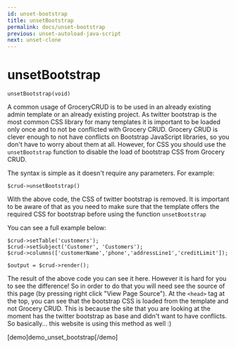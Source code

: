 ```yaml
---
id: unset-bootstrap
title: unsetBootstrap
permalink: docs/unset-bootstrap
previous: unset-autoload-java-script
next: unset-clone
---
```


# unsetBootstrap


<pre><code class="language-php">unsetBootstrap(void)</code></pre>
A common usage of GroceryCRUD is to be used in an already existing admin template or an already existing project. As twitter bootstrap is the most common CSS library for many templates it is important to be loaded only once and to not be conflicted with Grocery CRUD. Grocery CRUD is clever enough to not have conflicts on Bootstrap JavaScript libraries, so you don't have to worry about them at all. However, for CSS you should use the <code>unsetBootstrap</code> function to disable the load of bootstrap CSS from Grocery CRUD.

The syntax is simple as it doesn't require any parameters. For example:
<pre><code class="language-php">$crud->unsetBootstrap()</code></pre>

With the above code, the CSS of twitter bootstrap is removed. It is important to be aware of that as you need to make sure that the template offers the required CSS for bootstrap before using the function <code>unsetBootstrap</code>

You can see a full example below:
<pre><code class="language-php">$crud->setTable('customers');
$crud->setSubject('Customer', 'Customers');
$crud->columns(['customerName','phone','addressLine1','creditLimit']);

$output = $crud->render();</code></pre>

The result of the above code you can see it here. However it is hard for you to see the difference! So in order to do that you will need see the source of this page (by pressing right click "View Page Source"). At the <code>&lt;head&gt;</code> tag at the top, you can see that the bootstrap CSS is loaded from the template and not Grocery CRUD. This is because the site that you are looking at the moment has the twitter bootstrap as base and didn't want to have conflicts. So basically... this website is using this method as well :)

[demo]demo_unset_bootstrap[/demo]